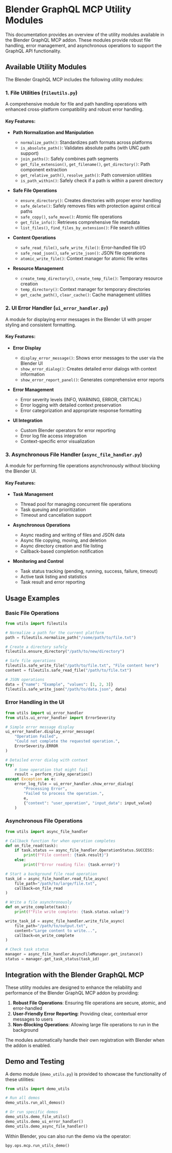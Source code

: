 # Blender GraphQL MCP Utility Modules

This documentation provides an overview of the utility modules available in the Blender GraphQL MCP addon. These modules provide robust file handling, error management, and asynchronous operations to support the GraphQL API functionality.

## Available Utility Modules

The Blender GraphQL MCP includes the following utility modules:

### 1. File Utilities (`fileutils.py`)

A comprehensive module for file and path handling operations with enhanced cross-platform compatibility and robust error handling.

#### Key Features:

- **Path Normalization and Manipulation**
  - `normalize_path()`: Standardizes path formats across platforms
  - `is_absolute_path()`: Validates absolute paths (with UNC path support)
  - `join_paths()`: Safely combines path segments
  - `get_file_extension()`, `get_filename()`, `get_directory()`: Path component extraction
  - `get_relative_path()`, `resolve_path()`: Path conversion utilities
  - `is_path_within()`: Safely check if a path is within a parent directory

- **Safe File Operations**
  - `ensure_directory()`: Creates directories with proper error handling
  - `safe_delete()`: Safely removes files with protection against critical paths
  - `safe_copy()`, `safe_move()`: Atomic file operations
  - `get_file_info()`: Retrieves comprehensive file metadata
  - `list_files()`, `find_files_by_extension()`: File search utilities

- **Content Operations**
  - `safe_read_file()`, `safe_write_file()`: Error-handled file I/O
  - `safe_read_json()`, `safe_write_json()`: JSON file operations
  - `atomic_write_file()`: Context manager for atomic file writes

- **Resource Management**
  - `create_temp_directory()`, `create_temp_file()`: Temporary resource creation
  - `temp_directory()`: Context manager for temporary directories
  - `get_cache_path()`, `clear_cache()`: Cache management utilities

### 2. UI Error Handler (`ui_error_handler.py`)

A module for displaying error messages in the Blender UI with proper styling and consistent formatting.

#### Key Features:

- **Error Display**
  - `display_error_message()`: Shows error messages to the user via the Blender UI
  - `show_error_dialog()`: Creates detailed error dialogs with context information
  - `show_error_report_panel()`: Generates comprehensive error reports

- **Error Management**
  - Error severity levels (INFO, WARNING, ERROR, CRITICAL)
  - Error logging with detailed context preservation
  - Error categorization and appropriate response formatting

- **UI Integration**
  - Custom Blender operators for error reporting
  - Error log file access integration
  - Context-specific error visualization

### 3. Asynchronous File Handler (`async_file_handler.py`)

A module for performing file operations asynchronously without blocking the Blender UI.

#### Key Features:

- **Task Management**
  - Thread pool for managing concurrent file operations
  - Task queuing and prioritization
  - Timeout and cancellation support

- **Asynchronous Operations**
  - Async reading and writing of files and JSON data
  - Async file copying, moving, and deletion
  - Async directory creation and file listing
  - Callback-based completion notification

- **Monitoring and Control**
  - Task status tracking (pending, running, success, failure, timeout)
  - Active task listing and statistics
  - Task result and error reporting

## Usage Examples

### Basic File Operations

```python
from utils import fileutils

# Normalize a path for the current platform
path = fileutils.normalize_path("/some/path/to/file.txt")

# Create a directory safely
fileutils.ensure_directory("/path/to/new/directory")

# Safe file operations
fileutils.safe_write_file("/path/to/file.txt", "File content here")
content = fileutils.safe_read_file("/path/to/file.txt")

# JSON operations
data = {"name": "Example", "values": [1, 2, 3]}
fileutils.safe_write_json("/path/to/data.json", data)
```

### Error Handling in the UI

```python
from utils import ui_error_handler
from utils.ui_error_handler import ErrorSeverity

# Simple error message display
ui_error_handler.display_error_message(
    "Operation Failed", 
    "Could not complete the requested operation.",
    ErrorSeverity.ERROR
)

# Detailed error dialog with context
try:
    # Some operation that might fail
    result = perform_risky_operation()
except Exception as e:
    error_log_file = ui_error_handler.show_error_dialog(
        "Processing Error",
        "Failed to process the operation.",
        e,
        {"context": "user_operation", "input_data": input_value}
    )
```

### Asynchronous File Operations

```python
from utils import async_file_handler

# Callback function for when operation completes
def on_file_read(task):
    if task.status == async_file_handler.OperationStatus.SUCCESS:
        print(f"File content: {task.result}")
    else:
        print(f"Error reading file: {task.error}")

# Start a background file read operation
task_id = async_file_handler.read_file_async(
    file_path="/path/to/large/file.txt",
    callback=on_file_read
)

# Write a file asynchronously
def on_write_complete(task):
    print(f"File write complete: {task.status.value}")

write_task_id = async_file_handler.write_file_async(
    file_path="/path/to/output.txt",
    content="Large content to write...",
    callback=on_write_complete
)

# Check task status
manager = async_file_handler.AsyncFileManager.get_instance()
status = manager.get_task_status(task_id)
```

## Integration with the Blender GraphQL MCP

These utility modules are designed to enhance the reliability and performance of the Blender GraphQL MCP addon by providing:

1. **Robust File Operations**: Ensuring file operations are secure, atomic, and error-handled
2. **User-Friendly Error Reporting**: Providing clear, contextual error messages to users
3. **Non-Blocking Operations**: Allowing large file operations to run in the background 

The modules automatically handle their own registration with Blender when the addon is enabled.

## Demo and Testing

A demo module (`demo_utils.py`) is provided to showcase the functionality of these utilities:

```python
from utils import demo_utils

# Run all demos
demo_utils.run_all_demos()

# Or run specific demos
demo_utils.demo_file_utils()
demo_utils.demo_ui_error_handler()
demo_utils.demo_async_file_handler()
```

Within Blender, you can also run the demo via the operator:
```
bpy.ops.mcp.run_utils_demo()
```